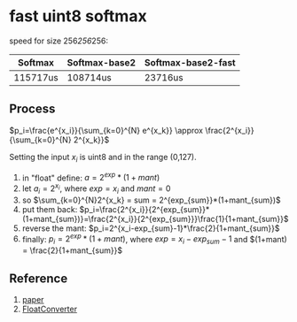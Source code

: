 # fast uint8 softmax

speed for size 256*256*256:

| Softmax | Softmax-base2 | Softmax-base2-fast |
| ------- | ------------- | ------------------ |
| 115717us | 108714us     | 23716us            |

## Process

$p_i=\frac{e^{x_i}}{\sum_{k=0}^{N} e^{x_k}} \approx \frac{2^{x_i}}{\sum_{k=0}^{N} 2^{x_k}}$

Setting the input $x_i$ is uint8 and in the range (0,127).

1. in "float" define: $a = 2^{exp} * (1 + mant)$
2. let $a_i = 2^{x_i}$, where $exp = x_i$ and $mant = 0$
3. so $\sum_{k=0}^{N}2^{x_k} = sum = 2^{exp_{sum}}*(1+mant_{sum})$
4. put them back: $p_i=\frac{2^{x_i}}{2^{exp_{sum}}*(1+mant_{sum})}=\frac{2^{x_i}}{2^{exp_{sum}}}\frac{1}{1+mant_{sum}}$
5. reverse the mant: $p_i=2^{x_i-exp_{sum}-1}*\frac{2}{1+mant_{sum}}$
6. finally: $p_i=2^{exp}*(1+mant)$, where $exp = x_i-exp_{sum}-1$ and $(1+mant) = \frac{2}{1+mant_{sum}}$


## Reference
1. [paper](https://www.nature.com/articles/s41598-021-94691-7)
2. [FloatConverter](https://www.h-schmidt.net/FloatConverter/IEEE754.html)